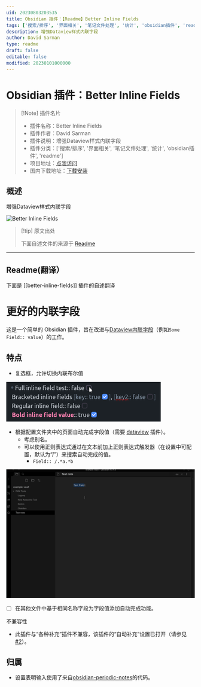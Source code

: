 ```yaml
---
uid: 20230803203535
title: Obsidian 插件：【Readme】Better Inline Fields
tags: ['搜索/排序', '界面相关', '笔记文件处理', '统计', 'obsidian插件', 'readme']
description: 增强Dataview样式内联字段
author: David Sarman
type: readme
draft: false
editable: false
modified: 20230101000000
---
```


# Obsidian 插件：Better Inline Fields

> [!Note] 插件名片
> - 插件名称：Better Inline Fields
> - 插件作者：David Sarman
> - 插件说明：增强Dataview样式内联字段
> - 插件分类：['搜索/排序', '界面相关', '笔记文件处理', '统计', 'obsidian插件', 'readme']
> - 项目地址：[点我访问](https://github.com/dsarman/better-inline-fields)
> - 国内下载地址：[下载安装](https://pkmer.cn/products/plugin/pluginMarket/?better-inline-fields)

## 概述

增强Dataview样式内联字段

![Better Inline Fields](https://cdn.pkmer.cn/covers/better-inline-fields.GIF!pkmer)

> [!tip] 原文出处
> 
>下面自述文件的来源于 [Readme](https://ghproxy.net/https://raw.githubusercontent.com/dsarman/better-inline-fields/master/README.md)
> 

---

## Readme(翻译）

下面是 [[better-inline-fields]] 插件的自述翻译


# 更好的内联字段
这是一个简单的 Obsidian 插件，旨在改进与[Dataview内联字段](https://blacksmithgu.github.io/obsidian-dataview/data-annotation/)（例如`Some Field:: value`）的工作。

## 特点
- 复选框，允许切换内联布尔值

![复选框](https://raw.githubusercontent.com/dsarman/better-inline-fields/master/imgs/checkboxes.gif)

- 根据配置文件夹中的页面自动完成字段值（需要 [dataview](https://github.com/blacksmithgu/obsidian-dataview) 插件）。
  - 考虑别名。
  - 可以使用正则表达式通过在文本前加上正则表达式触发器（在设置中可配置，默认为“/”）来搜索自动完成的值。
    - `Field:: /.*a.*b` 

![页面自动完成](https://raw.githubusercontent.com/dsarman/better-inline-fields/master/imgs/field-autocomplete.gif)

- [ ] 在其他文件中基于相同名称字段为字段值添加自动完成功能。

不兼容性
- 此插件与“各种补充”插件不兼容，该插件的“自动补充”设置已打开（请参见[#2](https://github.com/dsarman/better-inline-fields/issues/2)）。

## 归属
- 设置表明输入使用了来自[obsidian-periodic-notes](https://github.com/liamcain/obsidian-periodic-notes)的代码。



